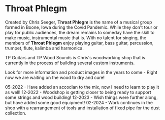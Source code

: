 # Throat Phlegm
Created by Chris Seeger, **Throat Phlegm** is the name of a musical group formed in Boone, Iowa during the Covid Pandemic. While they don't tour or play for public audiences, the dream remains to someday have the skill to make music, instrumental music that is. With no talent for singing, the members of **Throat Phlegm** enjoy playing guitar, bass guitar, percussion, trumpet, flute, kalimba and harmonica.

TP Guitars and TP Wood Sounds is Chris's woodworking shop that is currently in the process of building several custom instruments.

Look for more information and product images in the years to come - Right now we are waiting on the wood to dry and cure!

05-2022 - Have added an accodian to the mix, now I need to learn to play it as well!
12-2022 - Woodshop is getting closer to being ready to support some strings and wood building!
12-2023 - Wish things were further along, but have added some good equipment!
02-2024 - Work continues in the shop with a rearrangement of tools and installation of fixed pipe for the dust collection.
